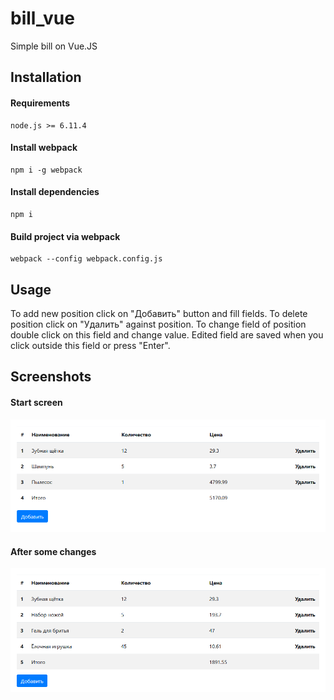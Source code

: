 # bill_vue
Simple bill on Vue.JS



## Installation
#### Requirements
    node.js >= 6.11.4
#### Install webpack
    npm i -g webpack
#### Install dependencies
    npm i
#### Build project via webpack
    webpack --config webpack.config.js
## Usage
To add new position click on "Добавить" button and fill fields.
To delete position click on "Удалить" against position.
To change field of position double click on this field and change value.
Edited field are saved when you click outside this field or press "Enter".
## Screenshots
#### Start screen
![Start screen of app](/images/start_screen.png?raw=true "Start screen")
#### After some changes
![App after some changes](/images/some_changes.png?raw=true "After changes")